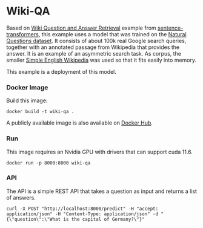 # Wiki-QA

Based on [Wiki Question and Answer Retrieval](https://github.com/UKPLab/sentence-transformers/tree/master/examples/applications/semantic-search#question--answer-retrieval) example from [sentence-transformers](https://github.com/UKPLab/sentence-transformers), this example uses a model that was trained on the [Natural Questions dataset](https://ai.google.com/research/NaturalQuestions/). It consists of about 100k real Google search queries, together with an annotated passage from Wikipedia that provides the answer. It is an example of an asymmetric search task. As corpus, the smaller [Simple English Wikipedia](https://simple.wikipedia.org/wiki/Main_Page) was used so that it fits easily into memory.

This example is a deployment of this model.

### Docker Image

Build this image:

```shell
docker build -t wiki-qa .
```

A publicly available image is also available on [Docker Hub](https://hub.docker.com/r/deploifai/wiki-qa).


### Run

This image requires an Nvidia GPU with drivers that can support cuda 11.6.

```shell
docker run -p 8000:8000 wiki-qa
```

### API

The API is a simple REST API that takes a question as input and returns a list of answers.

```shell
curl -X POST "http://localhost:8000/predict" -H "accept: application/json" -H "Content-Type: application/json" -d "{\"question\":\"What is the capital of Germany?\"}"
```
